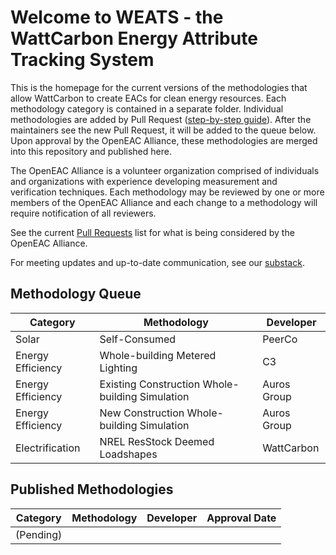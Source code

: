 # Welcome to WEATS - the WattCarbon Energy Attribute Tracking System

This is the homepage for the current versions of the methodologies that allow WattCarbon to create EACs for clean energy resources. Each methodology category is contained in a separate folder. Individual methodologies are added by Pull Request ([step-by-step guide](https://github.com/wattcarbon/WEATS/blob/main/how-to-submit.md)). After the maintainers see the new Pull Request, it will be added to the queue below. Upon approval by the OpenEAC Alliance, these methodologies are merged into this repository and published here.


The OpenEAC Alliance is a volunteer organization comprised of individuals and organizations with experience developing measurement and verification techniques. Each methodology may be reviewed by one or more members of the OpenEAC Alliance and each change to a methodology will require notification of all reviewers.

See the current [Pull Requests](https://github.com/wattcarbon/WEATS/pulls) list for what is being considered by the OpenEAC Alliance.

For meeting updates and up-to-date communication, see our [substack](https://www.openeac.org/).

## Methodology Queue

| Category           | Methodology                                      | Developer     |
| ------------------ | ------------------------------------------------ | -------------- |
| Solar              | Self-Consumed                                    | PeerCo         |
| Energy Efficiency  | Whole-building Metered Lighting                  | C3             |
| Energy Efficiency  | Existing Construction Whole-building Simulation  | Auros Group    |
| Energy Efficiency  | New Construction Whole-building Simulation       | Auros Group    |
| Electrification    | NREL ResStock Deemed Loadshapes                  | WattCarbon     |

## Published Methodologies

| Category           | Methodology                                      | Developer      | Approval Date |
| ------------------ | ------------------------------------------------ | -------------- | ------------  |
| (Pending)  |  |  |  |
